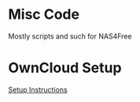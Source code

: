 # Misc Code
Mostly scripts and such for NAS4Free

# OwnCloud Setup
[Setup Instructions](https://github.com/Nostalgist92/misc-code/wiki/OwnCloud-Install-Script)